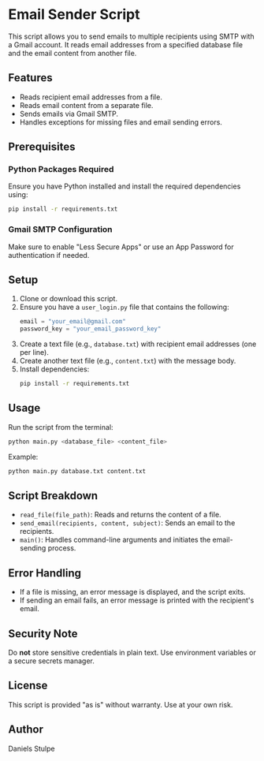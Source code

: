 # Email Sender Script

This script allows you to send emails to multiple recipients using SMTP with a Gmail account. It reads email addresses from a specified database file and the email content from another file.

## Features
- Reads recipient email addresses from a file.
- Reads email content from a separate file.
- Sends emails via Gmail SMTP.
- Handles exceptions for missing files and email sending errors.

## Prerequisites

### Python Packages Required
Ensure you have Python installed and install the required dependencies using:
```sh
pip install -r requirements.txt
```

### Gmail SMTP Configuration
Make sure to enable "Less Secure Apps" or use an App Password for authentication if needed.

## Setup
1. Clone or download this script.
2. Ensure you have a `user_login.py` file that contains the following:
   ```python
   email = "your_email@gmail.com"
   password_key = "your_email_password_key"
   ```
3. Create a text file (e.g., `database.txt`) with recipient email addresses (one per line).
4. Create another text file (e.g., `content.txt`) with the message body.
5. Install dependencies:
   ```sh
   pip install -r requirements.txt
   ```

## Usage
Run the script from the terminal:
```sh
python main.py <database_file> <content_file>
```
Example:
```sh
python main.py database.txt content.txt
```

## Script Breakdown
- `read_file(file_path)`: Reads and returns the content of a file.
- `send_email(recipients, content, subject)`: Sends an email to the recipients.
- `main()`: Handles command-line arguments and initiates the email-sending process.

## Error Handling
- If a file is missing, an error message is displayed, and the script exits.
- If sending an email fails, an error message is printed with the recipient's email.

## Security Note
Do **not** store sensitive credentials in plain text. Use environment variables or a secure secrets manager.

## License
This script is provided "as is" without warranty. Use at your own risk.

## Author
Daniels Stulpe
